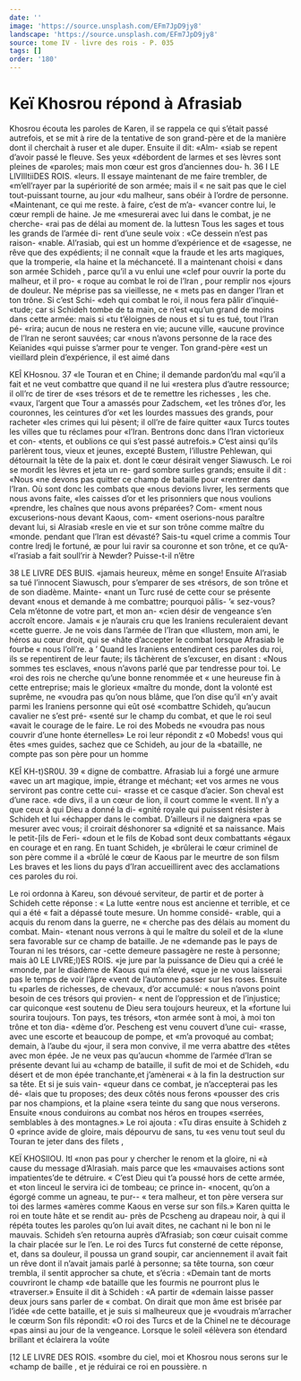 ```yaml
---
date: ''
image: 'https://source.unsplash.com/EFm7JpD9jy8'
landscape: 'https://source.unsplash.com/EFm7JpD9jy8'
source: tome IV - livre des rois - P. 035
tags: []
order: '180'
---
```


# Keï Khosrou répond à Afrasiab

Khosrou écouta les paroles de Karen, il se rappela ce qui s’était passé autrefois, et se mit à rire de la tentative de son grand-père et de la manière dont il cherchait à ruser et ale duper. Ensuite il dit: «Alm- «siab se repent d’avoir passé le fleuve. Ses yeux «débordent de larmes et ses lèvres sont pleines de «paroles; mais mon cœur est gros d’anciennes dou-
h.
36 I LE LlVIlItiiDES ROIS.
«leurs. Il essaye maintenant de me faire trembler, de «m’ell’rayer par la supériorité de son armée; mais il
« ne sait pas que le ciel tout-puissant tourne, au jour «du malheur, sans obéir à l’ordre de personne. «Maintenant, ce qui me reste. à faire, c’est de m’a- «vancer contre lui, le cœur rempli de haine. Je me «mesurerai avec lui dans le combat, je ne cherche- «rai pas de délai au moment de. la luttesn
Tous les sages et tous les grands de l’armée di-
rent d’une seule voix : «Ce dessein n’est pas raison-
«nable. Al’rasiab, qui est un homme d’expérience et de «sagesse, ne rêve que des expédients; il ne connaît
«que la fraude et les arts magiques, que la tromperie, «la haine et la méchanceté. Il a maintenant choisi
« dans son armée Schideh , parce qu’il a vu enlui une
«clef pour ouvrir la porte du malheur, et il pro- « roque au combat le roi de l’lran , pour remplir nos
«jours de douleur. Ne méprise pas sa vieillesse, ne « mets pas en danger l’lran et ton trône. Si c’est Schi- «deh qui combat le roi, il nous fera pâlir d’inquié- «tude; car si Schideh tombe de ta main, ce n’est «qu’un grand de moins dans cette armée: mais si
«tu t’éloignes de nous et si tu es tué, tout l’Iran pé-
«rira; aucun de nous ne restera en vie; aucune ville, «aucune province de l’lran ne seront sauvées; car «nous n’avons personne de la race des Keïanides
«qui puisse s’armer pour te venger. Ton grand-père
«est un vieillard plein d’expérience, il est aimé dans

KEÎ KHosnou. 37 «le Touran et en Chine; il demande pardon’du mal
«qu’il a fait et ne veut combattre que quand il ne lui «restera plus d’autre ressource; il oll’rc de tirer de «ses trésors et de te remettre les richesses , les che. «vaux, l’argent que Tour a amassés pour Zadschem,
«et les trônes d’or, les couronnes, les ceintures d’or
«et les lourdes massues des grands, pour racheter «les crimes qui lui pèsent; il oll’re de faire quitter «aux Turcs toutes les villes que tu réclames pour «l’Iran. Bentrons donc dans l’lran victorieux et con-
«tents, et oublions ce qui s’est passé autrefois.»
C’est ainsi qu’ils parlèrent tous, vieux et jeunes, excepté Bustem, l’illustre Pehlewan, qui détournait
la tête de la paix et. dont le cœur désirait venger Siawusch. Le roi se mordit les lèvres et jeta un re- gard sombre surles grands; ensuite il dit : «Nous «ne devons pas quitter ce champ de bataille pour «rentrer dans l’Iran. Où sont donc les combats que «nous devions livrer, les serments que nous avons faite, «les caisses d’or et les prisonniers que nous voulions «prendre, les chaînes que nous avons préparées? Com- «ment nous excuserions-nous devant Kaous, com- «ment oserions-nous paraître devant lui, si Alrasiab «resle en vie et sur son trône comme maître du «monde. pendant que l’lran est dévasté? Sais-tu
«quel crime a commis Tour contre lredj le fortuné,
æ pour lui ravir sa couronne et son trône, et ce qu’A- «l’rasiab a fait soull’rir à Newder? Puisse-t-il n’être

38 LE LIVRE DES BUIS.
«jamais heureux, même en songe! Ensuite Al’rasiab
sa tué l’innocent Siawusch, pour s’emparer de ses «trésors, de son trône et de son diadème. Mainte- «nant un Turc rusé de cette cour se présente devant «nous et demande à me combattre; pourquoi pâlis- ’« sez-vous? Cela m’étonne de votre part, et mon an-
«cien désir de vengeance s’en accroît encore. Jamais
« je n’aurais cru que les Iraniens reculeraient devant «cette guerre. Je ne vois dans l’armée de l’Iran que «Ilustem, mon ami, le héros au cœur droit, qui se «hâte d’accepter le combat lorsque Afrasiab le fourbe
« nous l’oll’re. a ’
Quand les Iraniens entendirent ces paroles du
roi, ils se repentirent de leur faute; ils tâchèrent de s’excuser, en disant : «Nous sommes tes esclaves, «nous n’avons parlé que par tendresse pour toi. Le
«roi des rois ne cherche qu’une bonne renommée et
« une heureuse fin à cette entreprise; mais le glorieux «maître du monde, dont la volonté est suprême, ne «voudra pas qu’on nous blâme, que l’on dise qu’il
«n’y avait parmi les Iraniens personne qui eût osé «combattre Schideh, qu’aucun cavalier ne s’est pré-
«senté sur le champ du combat, et que le roi seul «avait le courage de le faire. Le roi des Mobeds ne «voudra pas nous couvrir d’une honte éternelles»
Le roi leur répondit z «0 Mobeds! vous qui êtes «mes guides, sachez que ce Schideh, au jour de la «bataille, ne compte pas son père pour un homme

KEÎ KH-t)SR0U. 39 « digne de combattre. Afrasiab lui a forgé une armure
«avec un art magique, impie, étrange et méchant;
«et vos armes ne vous serviront pas contre cette cui- «rasse et ce casque d’acier. Son cheval est d’une race.
«de divs, il a un cœur de lion, il court comme le «vent. Il n’y a que ceux à qui Dieu a donné la di-
«gnité royale qui puissent résister à Schideh et lui «échapper dans le combat. D’ailleurs il ne daignera
«pas se mesurer avec vous; il croirait déshonorer sa «dignité et sa naissance. Mais le petit-[ils de Feri- «doun et le fils de Kobad sont deux combattants «égaux en courage et en rang. En tuant Schideh, je «brûlerai le cœur criminel de son père comme il a «brûlé le cœur de Kaous par le meurtre de son filsm
Les braves et les lions du pays d’Iran accueillirent avec des acclamations ces paroles du roi.

Le roi ordonna à Kareu, son dévoué serviteur, de partir et de porter à Schideh cette réponse : « La lutte «entre nous est ancienne et terrible, et ce qui a été
« fait a dépassé toute mesure. Un homme considé- «rable, qui a acquis du renom dans la guerre, ne « cherche pas des délais au moment du combat. Main- «tenant nous verrons à qui le maître du soleil et de la «lune sera favorable sur ce champ de bataille. Je ne
«demande pas le pays de Touran ni les trésors, car -cette demeure passagère ne reste à personne; mais
à0 LE LIVRE;l)ES ROIS.
«je jure par la puissance de Dieu qui a créé le «monde, par le diadème de Kaous qui m’a élevé,
«que je ne vous laisserai pas le temps de voir l’âpre «vent de l’automne passer sur les roses. Ensuite tu «parles de richesses, de chevaux, d’or accumulé:
« nous n’avons point besoin de ces trésors qui provien- « nent de l’oppression et de l’injustice; car quiconque
«est soutenu de Dieu sera toujours heureux, et la «fortune lui sourira toujours. Ton pays, tes trésors, «ton armée sont à moi, à moi ton trône et ton dia- «dème d’or. Pescheng est venu couvert d’une cui-
«rasse, avec une escorte et beaucoup de pompe, et «m’a provoqué au combat; demain, à l’aube du
«jour, il sera mon convive, il me verra abattre des «têtes avec mon épée. Je ne veux pas qu’aucun
«homme de l’armée d’Iran se présente devant lui au
«champ de bataille, il sufit de moi et de Schideh, «du désert et de mon épée tranchante,et j’amènerai
« à la fin la destruction sur sa tête. Et si je suis vain- «queur dans ce combat, je n’accepterai pas les dé-
«lais que tu proposes; des deux côtés nous ferons «pousser des cris par nos champions, et la plaine «sera teinte du sang que nous verserons. Ensuite «nous conduirons au combat nos héros en troupes «serrées, semblables à des montagnes.»
Le roi ajouta : «Tu diras ensuite à Schideh z 0 «prince avide de gloire, mais dépourvu de sans, tu «es venu tout seul du Touran te jeter dans des filets ,

KEÏ KHOSIlOU. ltl «non pas pour y chercher le renom et la gloire, ni
«à cause du message d’Alrasiah. mais parce que les «mauvaises actions sont impatientes’de te détruire. « C’est Dieu qui t’a poussé hors de cette armée, et
«ton linceul le servira ici de tombeau; ce prince in- «nocent, qu’on a égorgé comme un agneau, te pur--
« tera malheur, et ton père versera sur toi des larmes «amères comme Kaous en verse sur son fils.»
Karen quitta le roi en toute hâte et se rendit au- près de Pcscheng au drapeau noir, à qui il répéta toutes les paroles qu’on lui avait dites, ne cachant ni le bon ni le mauvais. Schideh s’en retourna auprès d’Afrasiab; son cœur cuisait comme la chair placée
sur le l’en. Le roi des Turcs fut consterné de cette réponse, et, dans sa douleur, il poussa un grand soupir, car anciennement il avait fait un rêve dont il n’avait jamais parlé à personne; sa tête tourna,
son cœur trembla, il sentit approcher sa chute, et s’écria : «Demain tant de morts couvriront le champ
«de bataille que les fourmis ne pourront plus le «traverser.» Ensuite il dit à Schideh : «A partir de
«demain laisse passer deux jours sans parler de « combat. On dirait que mon âme est brisée par l’idée
«de cette bataille, et je suis si malheureux que je «voudrais m’arracher le cœurm Son fils répondit:
«O roi des Turcs et de la Chinel ne te décourage
«pas ainsi au jour de la vengeance. Lorsque le soleil «élèvera son étendard brillant et éclairera la voûte

[12 LE LIVRE DES ROIS.
«sombre du ciel, moi et Khosrou nous serons sur le «champ de baille , et je réduirai ce roi en poussière. n
